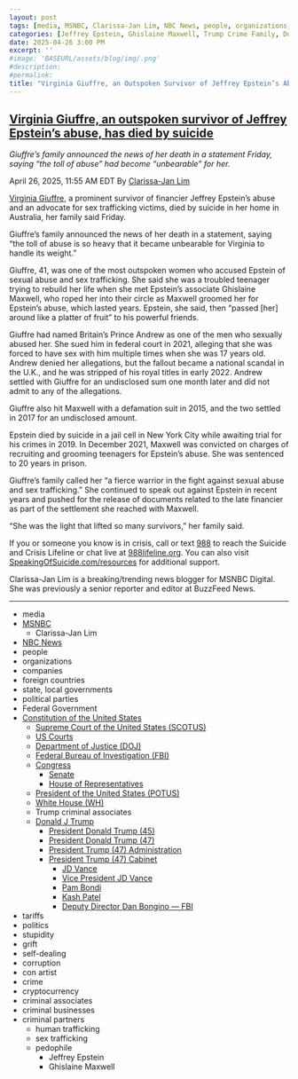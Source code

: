 ```yaml
---
layout: post
tags: [media, MSNBC, Clarissa-Jan Lim, NBC News, people, organizations, companies, foreign countries, state local governments, political parties, Federal Government, Constitution of the United States, Supreme Court of the United States (SCOTUS), US Courts, Department of Justice (DOJ), Federal Bureau of Investigation (FBI), Congress, Senate, House of Representatives, President of the United States (POTUS), White House (WH), Trump criminal associates, Donald J Trump, President Donald Trump (45), President Donald Trump (47), President Trump (47) Administration, President Trump (47) Cabinet, JD Vance, Vice President JD Vance, Pam Bondi, Kash Patel, Deputy Director Dan Bongino — FBI, tariffs, politics, stupidity, grift, self-dealing, corruption, con artist, crime, cryptocurrency, criminal businesses, criminal associates, criminal partners, criminal businesses, criminal associates, , human trafficking, sex trafficking, pedophile, Jeffrey Epstein, Ghislaine Maxwell]
categories: [Jeffrey Epstein, Ghislaine Maxwell, Trump Crime Family, Donald Trump]
date: 2025-04-26 3:00 PM
excerpt: ''
#image: 'BASEURL/assets/blog/img/.png'
#description:
#permalink:
title: "Virginia Giuffre, an Outspoken Survivor of Jeffrey Epstein’s Abuse, Has Died By Suicide"
---
```



## [Virginia Giuffre, an outspoken survivor of Jeffrey Epstein’s abuse, has died by suicide](https://www.msnbc.com/top-stories/latest/virginia-giuffre-dies-suicide-jeffrey-epstein-rcna203136)

*Giuffre’s family announced the news of her death in a statement Friday, saying “the toll of abuse” had become “unbearable” for her.*

April 26, 2025, 11:55 AM EDT
By [Clarissa-Jan Lim](https://www.msnbc.com/author/clarissa-jan-lim-ncpn1307846)

[Virginia Giuffre](https://www.msnbc.com/top-stories/latest/jeffrey-epstein-documents-list-names-virginia-giuffre-rcna132242), a prominent survivor of financier Jeffrey Epstein’s abuse and an advocate for sex trafficking victims, died by suicide in her home in Australia, her family said Friday.

Giuffre’s family announced the news of her death in a statement, saying “the toll of abuse is so heavy that it became unbearable for Virginia to handle its weight.”

Giuffre, 41, was one of the most outspoken women who accused Epstein of sexual abuse and sex trafficking. She said she was a troubled teenager trying to rebuild her life when she met Epstein’s associate Ghislaine Maxwell, who roped her into their circle as Maxwell groomed her for Epstein’s abuse, which lasted years. Epstein, she said, then “passed [her] around like a platter of fruit” to his powerful friends.

Giuffre had named Britain’s Prince Andrew as one of the men who sexually abused her. She sued him in federal court in 2021, alleging that she was forced to have sex with him multiple times when she was 17 years old. Andrew denied her allegations, but the fallout became a national scandal in the U.K., and he was stripped of his royal titles in early 2022. Andrew settled with Giuffre for an undisclosed sum one month later and did not admit to any of the allegations.

Giuffre also hit Maxwell with a defamation suit in 2015, and the two settled in 2017 for an undisclosed amount.

Epstein died by suicide in a jail cell in New York City while awaiting trial for his crimes in 2019. In December 2021, Maxwell was convicted on charges of recruiting and grooming teenagers for Epstein’s abuse. She was sentenced to 20 years in prison.

Giuffre’s family called her “a fierce warrior in the fight against sexual abuse and sex trafficking.” She continued to speak out against Epstein in recent years and pushed for the release of documents related to the late financier as part of the settlement she reached with Maxwell.

“She was the light that lifted so many survivors,” her family said.

If you or someone you know is in crisis, call or text [988](tel:988) to reach the Suicide and Crisis Lifeline or chat live at [988lifeline.org](https://988lifeline.org/). You can also visit [SpeakingOfSuicide.com/resources](https://SpeakingOfSuicide.com/resources) for additional support.

Clarissa-Jan Lim is a breaking/trending news blogger for MSNBC Digital. She was previously a senior reporter and editor at BuzzFeed News.

----
- media
- [MSNBC](https://www.msnbc.com/)
    - Clarissa-Jan Lim
- [NBC News](https://www.nbcnews.com/)
- people
- organizations 
- companies
- foreign countries 
- state, local governments
- political parties 
- Federal Government 
- [Constitution of the United States](https://constitution.congress.gov/)
    - [Supreme Court of the United States (SCOTUS)](https://www.supremecourt.gov/)
    - [US Courts](https://www.uscourts.gov/)
    - [Department of Justice (DOJ)](https://www.justice.gov/)
    - [Federal Bureau of Investigation (FBI)](https://www.fbi.gov/)
    - [Congress](https://www.congress.gov/)
        - [Senate](https://www.senate.gov/)
        - [House of Representatives](https://www.house.gov/)
    - [President of the United States (POTUS)](https://www.whitehouse.gov/)
    - [White House (WH)](https://www.whitehouse.gov/)
    - Trump criminal associates 
    - [Donald J Trump](https://www.donaldjtrump.com/)
        - [President Donald Trump (45)](https://trumpwhitehouse.archives.gov/)
        - [President Donald Trump (47)](https://www.whitehouse.gov/administration/donald-j-trump/)
        - [President Trump (47) Administration](https://www.whitehouse.gov/administration/)
        - [President Trump (47) Cabinet](https://www.whitehouse.gov/administration/the-cabinet/)
            - [JD Vance](https://www.linkedin.com/in/jd-vance-770a9047/)
            - [Vice President JD Vance](https://www.whitehouse.gov/administration/jd-vance/)
            - [Pam Bondi](https://www.justice.gov/ag/staff-profile/meet-attorney-general)
            - [Kash Patel](https://www.fbi.gov/about/leadership-and-structure/director-patel)
            - [Deputy Director Dan Bongino — FBI](https://www.fbi.gov/about/leadership-and-structure/deputy-director-dan-bongino)
- tariffs
- politics
- stupidity
- grift
- self-dealing
- corruption
- con artist 
- crime
- cryptocurrency 
- criminal associates
- criminal businesses
- criminal partners
    - human trafficking 
    - sex trafficking 
    - pedophile 
        - Jeffrey Epstein 
        - Ghislaine Maxwell
